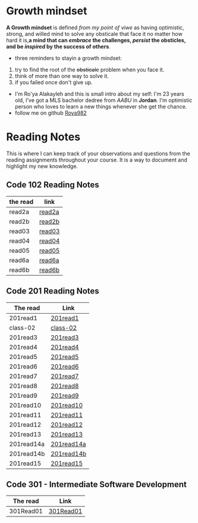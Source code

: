 # Growth mindset 
**A Growth mindset** is defined *from my point of viwe* as having optimistic, strong, and willed mind to solve any obsticale that face it no matter how hard it is,**a mind that can _embrace_ the challenges, _persist_ the obsticles, and be _inspired_ by the success of others**.

 - three reminders to stayin a growth mindset:
 1. try to find the root of the ~~obsticale~~ problem when you face it.
 2. think of more than one way to solve it.
 3. if you failed once don't give up.
 - I'm Ro'ya Alakayleh and this is small intro about my self: 
 I'm 23 years old, I've got a MLS bachelor dedree from *AABU* in **Jordan**. I'm optimistic person who loves to learn a new things whenever she get the chance.
- follow me on github [Roya982](https://github.com/Roya982)


# Reading Notes

This is where I can keep track of your observations and questions from the reading assignments throughout your course. It is a way to document and highlight my new knowledge.

## Code 102 Reading Notes

| the read |     link        |
|----------|  ---------------|
| read2a   | [read2a](https://roya982.github.io/reading-notes/read2a)      |
| read2b   | [read2b](https://roya982.github.io/reading-notes/read2b)      |
| read03   | [read03](https://roya982.github.io/reading-notes/read03)      |
| read04   | [read04](https://roya982.github.io/reading-notes/read04)      |
| read05   | [read05](https://roya982.github.io/reading-notes/read05)      |
| read6a   | [read6a](https://roya982.github.io/reading-notes/read6a)      |
| read6b   | [read6b](https://roya982.github.io/reading-notes/read6b)      |

## Code 201 Reading Notes

| The read | Link   |
|----------|--------|
| 201read1 | [201read1](https://roya982.github.io/reading-notes/201read1)  |
| class-02 | [class-02](https://roya982.github.io/reading-notes/class-02) |
| 201read3 | [201read3](https://roya982.github.io/reading-notes/201read3) |
| 201read4 | [201read4](https://roya982.github.io/reading-notes/201read4) |
| 201read5 | [201read5](https://roya982.github.io/reading-notes/201read5) |
| 201read6 | [201read6](https://roya982.github.io/reading-notes/201read6) |
| 201read7 | [201read7](https://roya982.github.io/reading-notes/201read7) |
| 201read8 | [201read8](https://roya982.github.io/reading-notes/201read8) |
| 201read9 | [201read9](https://roya982.github.io/reading-notes/201read9) |
| 201read10| [201read10](https://roya982.github.io/reading-notes/201read10) |
| 201read11| [201read11](https://roya982.github.io/reading-notes/201read11) |
| 201read12| [201read12](https://roya982.github.io/reading-notes/201read12) |
| 201read13| [201read13](https://roya982.github.io/reading-notes/201read13) |
| 201read14a| [201read14a](https://roya982.github.io/reading-notes/201read14a) |
| 201read14b| [201read14b](https://roya982.github.io/reading-notes/201read14b) |
| 201read15| [201read15](https://roya982.github.io/reading-notes/201read15) |


## Code 301 - Intermediate Software Development

| The read | Link   |
|----------|--------|
|301Read01 | [301Read01](https://roya982.github.io/reading-notes/301Read01) |